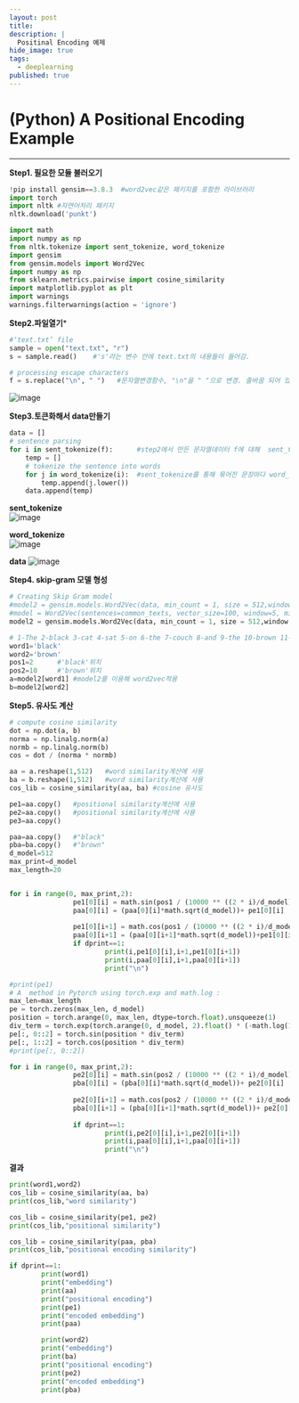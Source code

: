 ```yaml
---
layout: post
title: 
description: |
  Positinal Encoding 예제
hide_image: true
tags:
  - deeplearning
published: true
---
```


# (Python) A Positional Encoding Example
* * *


**Step1. 필요한 모듈 불러오기**
```py
!pip install gensim==3.8.3  #word2vec같은 패키지를 포함한 라이브러리
import torch
import nltk	#자연어처리 패키지
nltk.download('punkt') 

import math
import numpy as np
from nltk.tokenize import sent_tokenize, word_tokenize 
import gensim 
from gensim.models import Word2Vec 
import numpy as np
from sklearn.metrics.pairwise import cosine_similarity
import matplotlib.pyplot as plt
import warnings 
warnings.filterwarnings(action = 'ignore') 
```

**Step2.파일열기***
```py
#‘text.txt’ file 
sample = open("text.txt", "r") 
s = sample.read()    #'s'라는 변수 안에 text.txt의 내용들이 들어감.

# processing escape characters 
f = s.replace("\n", " ")   #문자열변경함수, "\n"을 " "으로 변경. 줄바꿈 되어 있던 걸 한 줄에 나오도록...
```
![image](https://user-images.githubusercontent.com/69246778/161967017-6286456c-0329-4fc5-b19b-d4891db98bcd.png)


**Step3.토큰화해서 data만들기**
```py
data = [] 
# sentence parsing 
for i in sent_tokenize(f):      #step2에서 만든 문자열데이터 f에 대해  sent_tokenize 적용. 문장을 각각 묶어줌.
	temp = [] 
	# tokenize the sentence into words 
	for j in word_tokenize(i):  #sent_tokenize를 통해 묶어진 문장마다 word_tokenize적용.
		temp.append(j.lower()) 
	data.append(temp) 
```
**sent_tokenize**   
![image](https://user-images.githubusercontent.com/69246778/161967630-aaf90710-d465-4cf1-a926-67dbd6960543.png)   
   
**word_tokenize**   
![image](https://user-images.githubusercontent.com/69246778/161967699-955b1e19-0ddc-42e6-81e4-42bd670b6b9b.png)
   
**data**
![image](https://user-images.githubusercontent.com/69246778/161967853-bcc16af6-a9c8-4361-b241-a13cab49af01.png)
   
**Step4. skip-gram 모델 형성**
```py
# Creating Skip Gram model 
#model2 = gensim.models.Word2Vec(data, min_count = 1, size = 512,window = 5, sg = 1) 
#model = Word2Vec(sentences=common_texts, vector_size=100, window=5, min_count=1, workers=4)
model2 = gensim.models.Word2Vec(data, min_count = 1, size = 512,window = 5, sg = 1) 

# 1-The 2-black 3-cat 4-sat 5-on 6-the 7-couch 8-and 9-the 10-brown 11-dog 12-slept 13-on 14-the 15-rug.
word1='black'
word2='brown'
pos1=2		#'black'위치
pos2=10		#'brown'위치
a=model2[word1]	#model2를 이용해 word2vec적용
b=model2[word2]
```

**Step5. 유사도 계산**
```py
# compute cosine similarity
dot = np.dot(a, b)
norma = np.linalg.norm(a)
normb = np.linalg.norm(b)
cos = dot / (norma * normb)

aa = a.reshape(1,512) 	#word similarity계산에 사용
ba = b.reshape(1,512)	#word similarity계산에 사용
cos_lib = cosine_similarity(aa, ba) #cosine 유사도
```


```py
pe1=aa.copy()	#positional similarity계산에 사용
pe2=aa.copy()	#positional similarity계산에 사용
pe3=aa.copy()

paa=aa.copy()	#"black"	
pba=ba.copy()	#"brown"	
d_model=512
max_print=d_model
max_length=20


for i in range(0, max_print,2):
                pe1[0][i] = math.sin(pos1 / (10000 ** ((2 * i)/d_model)))	#positional similarity계산에 사용
                paa[0][i] = (paa[0][i]*math.sqrt(d_model))+ pe1[0][i]		#positional encoding similarity계산에 사용
		
                pe1[0][i+1] = math.cos(pos1 / (10000 ** ((2 * i)/d_model)))	#positional similarity계산에 사용
                paa[0][i+1] = (paa[0][i+1]*math.sqrt(d_model))+pe1[0][i+1]	#positional encoding similarity계산에 사용
                if dprint==1:
                        print(i,pe1[0][i],i+1,pe1[0][i+1])
                        print(i,paa[0][i],i+1,paa[0][i+1])
                        print("\n")

#print(pe1)
# A  method in Pytorch using torch.exp and math.log :
max_len=max_length                
pe = torch.zeros(max_len, d_model)
position = torch.arange(0, max_len, dtype=torch.float).unsqueeze(1)
div_term = torch.exp(torch.arange(0, d_model, 2).float() * (-math.log(10000.0) / d_model))
pe[:, 0::2] = torch.sin(position * div_term)
pe[:, 1::2] = torch.cos(position * div_term)
#print(pe[:, 0::2])
```


```py
for i in range(0, max_print,2):
                pe2[0][i] = math.sin(pos2 / (10000 ** ((2 * i)/d_model)))	#positional similarity계산에 사용
                pba[0][i] = (pba[0][i]*math.sqrt(d_model))+ pe2[0][i]		#positional encoding similarity계산에 사용
            
                pe2[0][i+1] = math.cos(pos2 / (10000 ** ((2 * i)/d_model)))	#positional similarity계산에 사용
                pba[0][i+1] = (pba[0][i+1]*math.sqrt(d_model))+ pe2[0][i+1]	#positional encoding similarity계산에 사용
               
                if dprint==1:
                        print(i,pe2[0][i],i+1,pe2[0][i+1])
                        print(i,paa[0][i],i+1,paa[0][i+1])
                        print("\n")
```


**결과**
```py
print(word1,word2)
cos_lib = cosine_similarity(aa, ba)
print(cos_lib,"word similarity")

cos_lib = cosine_similarity(pe1, pe2)
print(cos_lib,"positional similarity")

cos_lib = cosine_similarity(paa, pba)
print(cos_lib,"positional encoding similarity")

if dprint==1:
        print(word1)
        print("embedding")
        print(aa)
        print("positional encoding")
        print(pe1)
        print("encoded embedding")
        print(paa)

        print(word2)
        print("embedding")
        print(ba)
        print("positional encoding")
        print(pe2)
        print("encoded embedding")
        print(pba)
```


